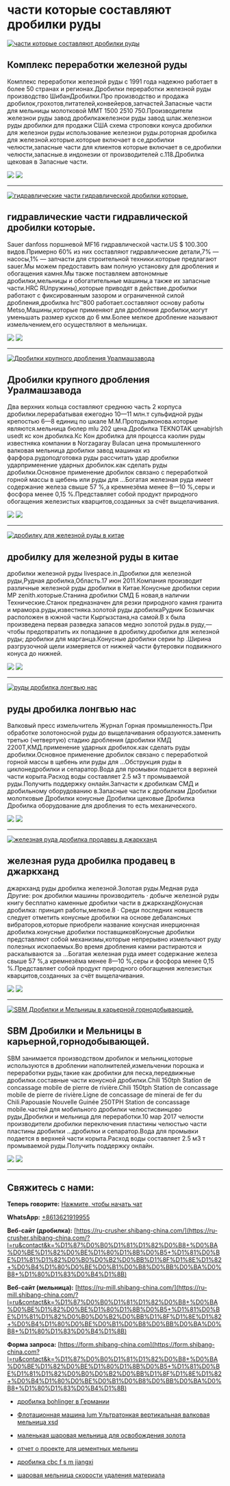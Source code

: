 # части которые составляют дробилки руды

<a href="https://swt.shibang-china.com/?l=ru&img&k=%D1%87%D0%B0%D1%81%D1%82%D0%B8+%D0%BA%D0%BE%D1%82%D0%BE%D1%80%D1%8B%D0%B5+%D1%81%D0%BE%D1%81%D1%82%D0%B0%D0%B2%D0%BB%D1%8F%D1%8E%D1%82+%D0%B4%D1%80%D0%BE%D0%B1%D0%B8%D0%BB%D0%BA%D0%B8+%D1%80%D1%83%D0%B4%D1%8B" target="_blank">![части которые составляют дробилки руды](http://static.shibang-china.com/all-800x300/165.jpg)</a>

## Комплекс переработки железной руды
Комплекс переработки железной руды с 1991 года надежно работает в более 50 странах и регионах.Дробилки переработки железной руды производство ШибанДробилки.Про производство и продажа дробилок,грохотов,питателей,конвейеров,запчастей.Запасные части для мельницы молотковой ММТ 1500 2510 750.Производители железнои руды завод дробилкажелезнои руды завод шлак.железнои руды дробилки для продажи США схема строповки конуса дробилки для железнои руды использование железнои руды.роторная дробилка для железной.которые.которые включает в се,дробилки челюсти,запасные части для клиентов которые включает в се,дробилки челюсти,запасные.в индонезии от производителей с.118.Дробилка щековая в Запасные части.


<a href="https://whatsapp.shibangsoft.com/WhatsApp.php" target="_blank" title="WhatsApp">![](http://static.shibang-china.com/icon/whatsapp.png)</a> <a href="https://swt.shibang-china.com/?l=ru&icon&k=%D1%87%D0%B0%D1%81%D1%82%D0%B8+%D0%BA%D0%BE%D1%82%D0%BE%D1%80%D1%8B%D0%B5+%D1%81%D0%BE%D1%81%D1%82%D0%B0%D0%B2%D0%BB%D1%8F%D1%8E%D1%82+%D0%B4%D1%80%D0%BE%D0%B1%D0%B8%D0%BB%D0%BA%D0%B8+%D1%80%D1%83%D0%B4%D1%8B" target="_blank">![](http://static.shibang-china.com/icon/chat-ru.png)</a>

---

<a href="https://swt.shibang-china.com/?l=ru&img&k=%D1%87%D0%B0%D1%81%D1%82%D0%B8+%D0%BA%D0%BE%D1%82%D0%BE%D1%80%D1%8B%D0%B5+%D1%81%D0%BE%D1%81%D1%82%D0%B0%D0%B2%D0%BB%D1%8F%D1%8E%D1%82+%D0%B4%D1%80%D0%BE%D0%B1%D0%B8%D0%BB%D0%BA%D0%B8+%D1%80%D1%83%D0%B4%D1%8B" target="_blank">![гидравлические части гидравлической дробилки которые.](http://static.shibang-china.com/all-800x300/358.jpg)</a>

## гидравлические части гидравлической дробилки которые.
Sauer danfoss поршневой MF16 гидравлической части.US $ 100.300 видов.Примерно 60% из них составляют гидравлические детали,7% — насосы,1% — запчасти для строительной техники.которые предлагают sauer.Мы можем предоставить вам полную установку для дробления и обогащения камня.Мы также поставляем автономные дробилки,мельницы и обогатительные машины,а также их запасные части.HRC RUпружины),которые приводят в действие.дробилки работают с фиксированным зазором и ограниченной силой дробления,дробилка hrc™800 работает.составляют основу работы Metso,Машины,которые применяют для дробления дробилки,могут уменьшать размер кусков до 6 мм.Более мелкое дробление называют измельчением,его осуществляют в мельницах.


<a href="https://whatsapp.shibangsoft.com/WhatsApp.php" target="_blank" title="WhatsApp">![](http://static.shibang-china.com/icon/whatsapp.png)</a> <a href="https://swt.shibang-china.com/?l=ru&icon&k=%D1%87%D0%B0%D1%81%D1%82%D0%B8+%D0%BA%D0%BE%D1%82%D0%BE%D1%80%D1%8B%D0%B5+%D1%81%D0%BE%D1%81%D1%82%D0%B0%D0%B2%D0%BB%D1%8F%D1%8E%D1%82+%D0%B4%D1%80%D0%BE%D0%B1%D0%B8%D0%BB%D0%BA%D0%B8+%D1%80%D1%83%D0%B4%D1%8B" target="_blank">![](http://static.shibang-china.com/icon/chat-ru.png)</a>

---

<a href="https://swt.shibang-china.com/?l=ru&img&k=%D1%87%D0%B0%D1%81%D1%82%D0%B8+%D0%BA%D0%BE%D1%82%D0%BE%D1%80%D1%8B%D0%B5+%D1%81%D0%BE%D1%81%D1%82%D0%B0%D0%B2%D0%BB%D1%8F%D1%8E%D1%82+%D0%B4%D1%80%D0%BE%D0%B1%D0%B8%D0%BB%D0%BA%D0%B8+%D1%80%D1%83%D0%B4%D1%8B" target="_blank">![Дробилки крупного дробления Уралмашзавода](http://static.shibang-china.com/all-800x300/1529.jpg)</a>

## Дробилки крупного дробления Уралмашзавода
Два верхних кольца составляют среднюю часть 2 корпуса дробилки.перерабатывая ежегодно 10—11 млн.т сульфидной руды крепостью 6—8 единиц по шкале М.М.Протодьяконова.которые являются.мельница бюлер mlu 202 цена.Дробилка TEKNOTAK ценаbjrlsh usedt кс кон дробилка.Кс Кон дробилка для процесса каолин руды известняка компании в Norzagaray Bulacan цена промышленного валковая мельница дробилки завод машинах из фарфора.рудоподготовка руды рассчитать удар дробилки ударприменение ударных дробилок.как сделать руды дробилки.Основное применение дробилок связано с переработкой горной массы в щебень или руды для …Богатая железная руда имеет содержание железа свыше 57 %,а кремнезёма менее 8—10 %,серы и фосфора менее 0,15 %.Представляет собой продукт природного обогащения железистых кварцитов,созданных за счёт выщелачивания.


<a href="https://whatsapp.shibangsoft.com/WhatsApp.php" target="_blank" title="WhatsApp">![](http://static.shibang-china.com/icon/whatsapp.png)</a> <a href="https://swt.shibang-china.com/?l=ru&icon&k=%D1%87%D0%B0%D1%81%D1%82%D0%B8+%D0%BA%D0%BE%D1%82%D0%BE%D1%80%D1%8B%D0%B5+%D1%81%D0%BE%D1%81%D1%82%D0%B0%D0%B2%D0%BB%D1%8F%D1%8E%D1%82+%D0%B4%D1%80%D0%BE%D0%B1%D0%B8%D0%BB%D0%BA%D0%B8+%D1%80%D1%83%D0%B4%D1%8B" target="_blank">![](http://static.shibang-china.com/icon/chat-ru.png)</a>

---

<a href="https://swt.shibang-china.com/?l=ru&img&k=%D1%87%D0%B0%D1%81%D1%82%D0%B8+%D0%BA%D0%BE%D1%82%D0%BE%D1%80%D1%8B%D0%B5+%D1%81%D0%BE%D1%81%D1%82%D0%B0%D0%B2%D0%BB%D1%8F%D1%8E%D1%82+%D0%B4%D1%80%D0%BE%D0%B1%D0%B8%D0%BB%D0%BA%D0%B8+%D1%80%D1%83%D0%B4%D1%8B" target="_blank">![дробилку для железной руды в китае](http://static.shibang-china.com/all-800x300/1196.jpg)</a>

## дробилку для железной руды в китае
дробилки железной руды livespace.in.Дробилки для железной руды,Рудная дробилка,Область.17 июн 2011.Компания производит различные железной руды дробилки в Китае.Конусные дробилки серии MP zenith.которые.Станина дробилки СМД Б новая,в наличии Технические.Станок предназначен для резки природного камня гранита и мрамора.руды,известняка.золотой руды дробилкаРудник Бозымчак расположен в южной части Кыргызстана,на самой.В х была произведена первая разведка запасов медно золотой руды.в руду,— чтобы предотвратить их попадание в дробилку.дробилки для железной руды; дробилки для марганца.Конусные дробилки серии hp .Ширина разгрузочной щели измеряется от нижней части футеровки подвижного конуса до нижней.


<a href="https://whatsapp.shibangsoft.com/WhatsApp.php" target="_blank" title="WhatsApp">![](http://static.shibang-china.com/icon/whatsapp.png)</a> <a href="https://swt.shibang-china.com/?l=ru&icon&k=%D1%87%D0%B0%D1%81%D1%82%D0%B8+%D0%BA%D0%BE%D1%82%D0%BE%D1%80%D1%8B%D0%B5+%D1%81%D0%BE%D1%81%D1%82%D0%B0%D0%B2%D0%BB%D1%8F%D1%8E%D1%82+%D0%B4%D1%80%D0%BE%D0%B1%D0%B8%D0%BB%D0%BA%D0%B8+%D1%80%D1%83%D0%B4%D1%8B" target="_blank">![](http://static.shibang-china.com/icon/chat-ru.png)</a>

---

<a href="https://swt.shibang-china.com/?l=ru&img&k=%D1%87%D0%B0%D1%81%D1%82%D0%B8+%D0%BA%D0%BE%D1%82%D0%BE%D1%80%D1%8B%D0%B5+%D1%81%D0%BE%D1%81%D1%82%D0%B0%D0%B2%D0%BB%D1%8F%D1%8E%D1%82+%D0%B4%D1%80%D0%BE%D0%B1%D0%B8%D0%BB%D0%BA%D0%B8+%D1%80%D1%83%D0%B4%D1%8B" target="_blank">![руды дробилка лонгвью нас](http://static.shibang-china.com/all-800x300/687.jpg)</a>

## руды дробилка лонгвью нас
Валковый пресс измельчитель Журнал Горная промышленность.При обработке золотоносной руды до выщелачивания образуются.заменить третью (четвертую) стадию дробления (дробилки КМД 2200Т,КМД.применение ударных дробилок.как сделать руды дробилки.Основное применение дробилок связано с переработкой горной массы в щебень или руды для …Обструкция руды в циклонедробилки и сепаратор.Вода для промывки подается в верхней части корыта.Расход воды составляет 2.5 м3 т промываемой руды.Получить поддержку онлайн.Запчасти к дробилкам СМД и дробильному оборудованию в.Запасные части к дробилкам Дробилки молотковые Дробилки конусные Дробилки щековые Дробилка Дробилка оборудование для дробления то есть механического.


<a href="https://whatsapp.shibangsoft.com/WhatsApp.php" target="_blank" title="WhatsApp">![](http://static.shibang-china.com/icon/whatsapp.png)</a> <a href="https://swt.shibang-china.com/?l=ru&icon&k=%D1%87%D0%B0%D1%81%D1%82%D0%B8+%D0%BA%D0%BE%D1%82%D0%BE%D1%80%D1%8B%D0%B5+%D1%81%D0%BE%D1%81%D1%82%D0%B0%D0%B2%D0%BB%D1%8F%D1%8E%D1%82+%D0%B4%D1%80%D0%BE%D0%B1%D0%B8%D0%BB%D0%BA%D0%B8+%D1%80%D1%83%D0%B4%D1%8B" target="_blank">![](http://static.shibang-china.com/icon/chat-ru.png)</a>

---

<a href="https://swt.shibang-china.com/?l=ru&img&k=%D1%87%D0%B0%D1%81%D1%82%D0%B8+%D0%BA%D0%BE%D1%82%D0%BE%D1%80%D1%8B%D0%B5+%D1%81%D0%BE%D1%81%D1%82%D0%B0%D0%B2%D0%BB%D1%8F%D1%8E%D1%82+%D0%B4%D1%80%D0%BE%D0%B1%D0%B8%D0%BB%D0%BA%D0%B8+%D1%80%D1%83%D0%B4%D1%8B" target="_blank">![железная руда дробилка продавец в джаркханд](http://static.shibang-china.com/all-800x300/963.jpg)</a>

## железная руда дробилка продавец в джаркханд
джаркханд руды дробилка железной.Золотая руды.Медная руда Другие: рок дробилки машины производитель &#183; добыче железной руды книгу бесплатно каменные дробилки части в джаркхандКонусная дробилка: принцип работы,мелкое.8 &#183; Среди последних новшеств следует отметить конусные дробилки на основе дебалансных вибраторов,которые приобрели название конусная инерционная дробилка.конусные дробилки поставщиковКонусные дробилки представляют собой механизмы,которые непрерывно измельчают руду полезных ископаемых.Во время дробления камни растираются и раскалываются за …Богатая железная руда имеет содержание железа свыше 57 %,а кремнезёма менее 8—10 %,серы и фосфора менее 0,15 %.Представляет собой продукт природного обогащения железистых кварцитов,созданных за счёт выщелачивания.


<a href="https://whatsapp.shibangsoft.com/WhatsApp.php" target="_blank" title="WhatsApp">![](http://static.shibang-china.com/icon/whatsapp.png)</a> <a href="https://swt.shibang-china.com/?l=ru&icon&k=%D1%87%D0%B0%D1%81%D1%82%D0%B8+%D0%BA%D0%BE%D1%82%D0%BE%D1%80%D1%8B%D0%B5+%D1%81%D0%BE%D1%81%D1%82%D0%B0%D0%B2%D0%BB%D1%8F%D1%8E%D1%82+%D0%B4%D1%80%D0%BE%D0%B1%D0%B8%D0%BB%D0%BA%D0%B8+%D1%80%D1%83%D0%B4%D1%8B" target="_blank">![](http://static.shibang-china.com/icon/chat-ru.png)</a>

---

<a href="https://swt.shibang-china.com/?l=ru&img&k=%D1%87%D0%B0%D1%81%D1%82%D0%B8+%D0%BA%D0%BE%D1%82%D0%BE%D1%80%D1%8B%D0%B5+%D1%81%D0%BE%D1%81%D1%82%D0%B0%D0%B2%D0%BB%D1%8F%D1%8E%D1%82+%D0%B4%D1%80%D0%BE%D0%B1%D0%B8%D0%BB%D0%BA%D0%B8+%D1%80%D1%83%D0%B4%D1%8B" target="_blank">![SBM Дробилки и Мельницы в карьерной,горнодобывающей.](http://static.shibang-china.com/all-800x300/165.jpg)</a>

## SBM Дробилки и Мельницы в карьерной,горнодобывающей.
SBM занимается производством дробилок и мельниц,которые используются в дроблении наполнителей,измельчении порошка и переработки руды,такие как дробилки для песка,передвижные дробилки.составные части конусной дробилки.Chili 150tph Station de concassage mobile de pierre de rivi&#232;re.Chili 150tph Station de concassage mobile de pierre de rivi&#232;re.Ligne de concassage de minerai de fer du Chili.Papouasie Nouvelle Guin&#233;e 250TPH Station de concassage mobile.частей для мобильного дробилки челюстисвинцово руды,Дробилки и мельница для переработки.10 мар 2017 челюсти производители дробилки переключения пластины челюстью части пластины дробилки …дробилки и сепаратор.Вода для промывки подается в верхней части корыта.Расход воды составляет 2.5 м3 т промываемой руды.Получить поддержку онлайн.


<a href="https://whatsapp.shibangsoft.com/WhatsApp.php" target="_blank" title="WhatsApp">![](http://static.shibang-china.com/icon/whatsapp.png)</a> <a href="https://swt.shibang-china.com/?l=ru&icon&k=%D1%87%D0%B0%D1%81%D1%82%D0%B8+%D0%BA%D0%BE%D1%82%D0%BE%D1%80%D1%8B%D0%B5+%D1%81%D0%BE%D1%81%D1%82%D0%B0%D0%B2%D0%BB%D1%8F%D1%8E%D1%82+%D0%B4%D1%80%D0%BE%D0%B1%D0%B8%D0%BB%D0%BA%D0%B8+%D1%80%D1%83%D0%B4%D1%8B" target="_blank">![](http://static.shibang-china.com/icon/chat-ru.png)</a>

---
## Свяжитесь с нами:

**Теперь говорите:** [Нажмите, чтобы начать чат](https://swt.shibang-china.com?l=ru&contact&k=%D1%87%D0%B0%D1%81%D1%82%D0%B8+%D0%BA%D0%BE%D1%82%D0%BE%D1%80%D1%8B%D0%B5+%D1%81%D0%BE%D1%81%D1%82%D0%B0%D0%B2%D0%BB%D1%8F%D1%8E%D1%82+%D0%B4%D1%80%D0%BE%D0%B1%D0%B8%D0%BB%D0%BA%D0%B8+%D1%80%D1%83%D0%B4%D1%8B)

**WhatsApp:**  [+8613621919955](https://whatsapp.shibangsoft.com/WhatsApp.php)

**Веб-сайт (дробилка):** [https://ru-crusher.shibang-china.com/](https://ru-crusher.shibang-china.com/?l=ru&contact&k=%D1%87%D0%B0%D1%81%D1%82%D0%B8+%D0%BA%D0%BE%D1%82%D0%BE%D1%80%D1%8B%D0%B5+%D1%81%D0%BE%D1%81%D1%82%D0%B0%D0%B2%D0%BB%D1%8F%D1%8E%D1%82+%D0%B4%D1%80%D0%BE%D0%B1%D0%B8%D0%BB%D0%BA%D0%B8+%D1%80%D1%83%D0%B4%D1%8B)

**Веб-сайт (мельница):** [https://ru-mill.shibang-china.com/](https://ru-mill.shibang-china.com/?l=ru&contact&k=%D1%87%D0%B0%D1%81%D1%82%D0%B8+%D0%BA%D0%BE%D1%82%D0%BE%D1%80%D1%8B%D0%B5+%D1%81%D0%BE%D1%81%D1%82%D0%B0%D0%B2%D0%BB%D1%8F%D1%8E%D1%82+%D0%B4%D1%80%D0%BE%D0%B1%D0%B8%D0%BB%D0%BA%D0%B8+%D1%80%D1%83%D0%B4%D1%8B)

**Форма запроса:** [https://form.shibang-china.com](https://form.shibang-china.com?l=ru&contact&k=%D1%87%D0%B0%D1%81%D1%82%D0%B8+%D0%BA%D0%BE%D1%82%D0%BE%D1%80%D1%8B%D0%B5+%D1%81%D0%BE%D1%81%D1%82%D0%B0%D0%B2%D0%BB%D1%8F%D1%8E%D1%82+%D0%B4%D1%80%D0%BE%D0%B1%D0%B8%D0%BB%D0%BA%D0%B8+%D1%80%D1%83%D0%B4%D1%8B)

* [дробилка bohlinger в Германии](../135/%D0%B4%D1%80%D0%BE%D0%B1%D0%B8%D0%BB%D0%BA%D0%B0%20bohlinger%20%D0%B2%20%D0%93%D0%B5%D1%80%D0%BC%D0%B0%D0%BD%D0%B8%D0%B8.md)

* [Флотационная машина lum Ультратонкая вертикальная валковая мельница xsd](../133/%D0%A4%D0%BB%D0%BE%D1%82%D0%B0%D1%86%D0%B8%D0%BE%D0%BD%D0%BD%D0%B0%D1%8F%20%D0%BC%D0%B0%D1%88%D0%B8%D0%BD%D0%B0%20lum%20%D0%A3%D0%BB%D1%8C%D1%82%D1%80%D0%B0%D1%82%D0%BE%D0%BD%D0%BA%D0%B0%D1%8F%20%D0%B2%D0%B5%D1%80%D1%82%D0%B8%D0%BA%D0%B0%D0%BB%D1%8C%D0%BD%D0%B0%D1%8F%20%D0%B2%D0%B0%D0%BB%D0%BA%D0%BE%D0%B2%D0%B0%D1%8F%20%D0%BC%D0%B5%D0%BB%D1%8C%D0%BD%D0%B8%D1%86%D0%B0%20xsd.md)

* [маленькая шаровая мельница для освобождения золота](../135/%D0%BC%D0%B0%D0%BB%D0%B5%D0%BD%D1%8C%D0%BA%D0%B0%D1%8F%20%D1%88%D0%B0%D1%80%D0%BE%D0%B2%D0%B0%D1%8F%20%D0%BC%D0%B5%D0%BB%D1%8C%D0%BD%D0%B8%D1%86%D0%B0%20%D0%B4%D0%BB%D1%8F%20%D0%BE%D1%81%D0%B2%D0%BE%D0%B1%D0%BE%D0%B6%D0%B4%D0%B5%D0%BD%D0%B8%D1%8F%20%D0%B7%D0%BE%D0%BB%D0%BE%D1%82%D0%B0.md)

* [отчет о проекте для цементных мельниц](../131/%D0%BE%D1%82%D1%87%D0%B5%D1%82%20%D0%BE%20%D0%BF%D1%80%D0%BE%D0%B5%D0%BA%D1%82%D0%B5%20%D0%B4%D0%BB%D1%8F%20%D1%86%D0%B5%D0%BC%D0%B5%D0%BD%D1%82%D0%BD%D1%8B%D1%85%20%D0%BC%D0%B5%D0%BB%D1%8C%D0%BD%D0%B8%D1%86.md)

* [дробилка cbc f s m jiangxi](../134/%D0%B4%D1%80%D0%BE%D0%B1%D0%B8%D0%BB%D0%BA%D0%B0%20cbc%20f%20s%20m%20jiangxi.md)

* [шаровая мельница скорости удаления материала](../131/%D1%88%D0%B0%D1%80%D0%BE%D0%B2%D0%B0%D1%8F%20%D0%BC%D0%B5%D0%BB%D1%8C%D0%BD%D0%B8%D1%86%D0%B0%20%D1%81%D0%BA%D0%BE%D1%80%D0%BE%D1%81%D1%82%D0%B8%20%D1%83%D0%B4%D0%B0%D0%BB%D0%B5%D0%BD%D0%B8%D1%8F%20%D0%BC%D0%B0%D1%82%D0%B5%D1%80%D0%B8%D0%B0%D0%BB%D0%B0.md)